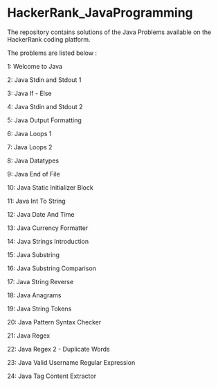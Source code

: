 # HackerRank_JavaProgramming

The repository contains solutions of the Java Problems available on the HackerRank coding platform.

The problems are listed below : 

1: Welcome to Java

2: Java Stdin and Stdout 1

3: Java If - Else

4: Java Stdin and Stdout 2

5: Java Output Formatting

6: Java Loops 1

7: Java Loops 2

8: Java Datatypes

9: Java End of File

10: Java Static Initializer Block

11: Java Int To String

12: Java Date And Time

13: Java Currency Formatter

14: Java Strings Introduction

15: Java Substring

16: Java Substring Comparison

17: Java String Reverse

18: Java Anagrams

19: Java String Tokens

20: Java Pattern Syntax Checker

21: Java Regex

22: Java Regex 2 - Duplicate Words

23: Java Valid Username Regular Expression

24: Java Tag Content Extractor